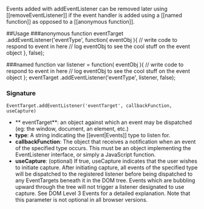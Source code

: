Events added with addEventListener can be removed later using [[removeEventListener]] if the event handler is added using a [[named function]] as opposed to a [[anonymous function]].

##Usage
###anonymous function
    eventTarget
      .addEventListener('eventType', function( eventObj ){
        // write code to respond to event in here
        // log eventObj to see the cool stuff on the event object
      }, false);

###named function
    var listener = function( eventObj ){
        // write code to respond to event in here
        // log eventObj to see the cool stuff on the event object
    };
    eventTarget
      .addEventListener('eventType', listener, false);

### Signature
    EventTarget.addEventListener('eventTarget', callbackFunction, useCapture)

* ** eventTarget**: an object against which an event may be dispatched (eg: the window, document, an element, etc.)
* **type**: A string indicating the [[event|Events]] type to listen for.
* **callbackFunction**: The object that receives a notification when an event of the specified type occurs. This must be an object implementing the EventListener interface, or simply a JavaScript function.
* **useCapture**: (optional) If true, useCapture indicates that the user wishes to initiate capture. After initiating capture, all events of the specified type will be dispatched to the registered listener before being dispatched to any EventTargets beneath it in the DOM tree. Events which are bubbling upward through the tree will not trigger a listener designated to use capture. See DOM Level 3 Events for a detailed explanation. Note that this parameter is not optional in all browser versions.